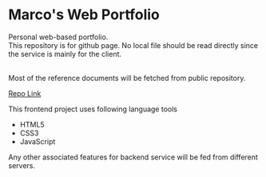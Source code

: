 # Marco's                                                                                                                                                                                                                                               Web Portfolio
Personal web-based portfolio.
<br/>
This repository is for github page. No local file should be read directly since the service is mainly for the client.


<br/>
Most of the reference documents will be fetched from public repository.

[Repo Link](https://marcobackman.github.io/web-portfolio/src/index.html) 

This frontend project uses following language tools
- HTML5
- CSS3
- JavaScript

Any other associated features for backend service will be fed from different servers.